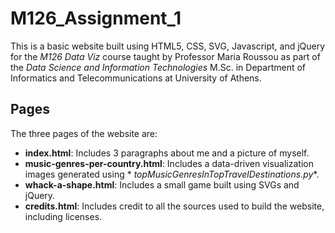 # M126_Assignment_1

This is a basic website built using HTML5, CSS, SVG, Javascript, and jQuery for the *M126 Data Viz* course taught by
Professor Maria Roussou as part of the *Data Science and Information Technologies* M.Sc. in Department of Informatics
and Telecommunications at University of Athens.

## Pages

The three pages of the website are:

- **index.html**: Includes 3 paragraphs about me and a picture of myself.
- **music-genres-per-country.html**: Includes a data-driven visualization images generated using *
  *topMusicGenresInTopTravelDestinations.py**.
- **whack-a-shape.html**: Includes a small game built using SVGs and jQuery.
- **credits.html**: Includes credit to all the sources used to build the website, including licenses.